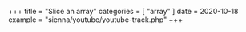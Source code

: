 +++
title = "Slice an array"
categories = [ "array" ]
date = 2020-10-18
example = "sienna/youtube/youtube-track.php"
+++
